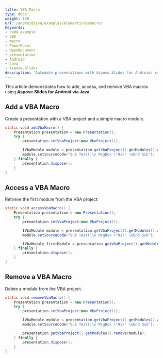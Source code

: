 ```yaml
---
title: VBA Macro
type: docs
weight: 150
url: /androidjava/examples/elements/vbamacro/
keywords:
- code example
- VBA
- macro
- PowerPoint
- OpenDocument
- presentation
- Android
- Java
- Aspose.Slides
description: "Automate presentations with Aspose.Slides for Android: create, run, import, and secure VBA macros in PPT, PPTX, and ODP using clear Java examples."
---
```


This article demonstrates how to add, access, and remove VBA macros using **Aspose.Slides for Android via Java**.

## **Add a VBA Macro**

Create a presentation with a VBA project and a simple macro module.

```java
static void addVbaMacro() {
    Presentation presentation = new Presentation();
    try {
        presentation.setVbaProject(new VbaProject());

        IVbaModule module = presentation.getVbaProject().getModules().addEmptyModule("Module");
        module.setSourceCode("Sub Test()\n MsgBox \"Hi\" \nEnd Sub");
    } finally {
        presentation.dispose();
    }
}
```

## **Access a VBA Macro**

Retrieve the first module from the VBA project.

```java
static void accessVbaMacro() {
    Presentation presentation = new Presentation();
    try {
        presentation.setVbaProject(new VbaProject());

        IVbaModule module = presentation.getVbaProject().getModules().addEmptyModule("Module");
        module.setSourceCode("Sub Test()\n MsgBox \"Hi\" \nEnd Sub");

        IVbaModule firstModule = presentation.getVbaProject().getModules().get_Item(0);
    } finally {
        presentation.dispose();
    }
}
```

## **Remove a VBA Macro**

Delete a module from the VBA project.

```java
static void removeVbaMacro() {
    Presentation presentation = new Presentation();
    try {
        presentation.setVbaProject(new VbaProject());

        IVbaModule module = presentation.getVbaProject().getModules().addEmptyModule("Module");
        module.setSourceCode("Sub Test()\n MsgBox \"Hi\" \nEnd Sub");

        presentation.getVbaProject().getModules().remove(module);
    } finally {
        presentation.dispose();
    }
}
```
